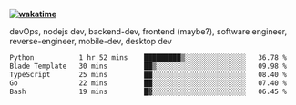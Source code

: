 **[![wakatime](https://wakatime.com/badge/user/87646243-158a-4241-a3cb-668e1fa2dbb8.svg)](https://wakatime.com/@87646243-158a-4241-a3cb-668e1fa2dbb8?style=plastic)**


devOps, nodejs dev, backend-dev, frontend (maybe?), software engineer, reverse-engineer, mobile-dev, desktop dev

<!--START_SECTION:waka-->

```txt
Python           1 hr 52 mins    █████████▒░░░░░░░░░░░░░░░   36.78 %
Blade Template   30 mins         ██▒░░░░░░░░░░░░░░░░░░░░░░   09.98 %
TypeScript       25 mins         ██░░░░░░░░░░░░░░░░░░░░░░░   08.40 %
Go               22 mins         ██░░░░░░░░░░░░░░░░░░░░░░░   07.40 %
Bash             19 mins         █▓░░░░░░░░░░░░░░░░░░░░░░░   06.45 %
```

<!--END_SECTION:waka-->
